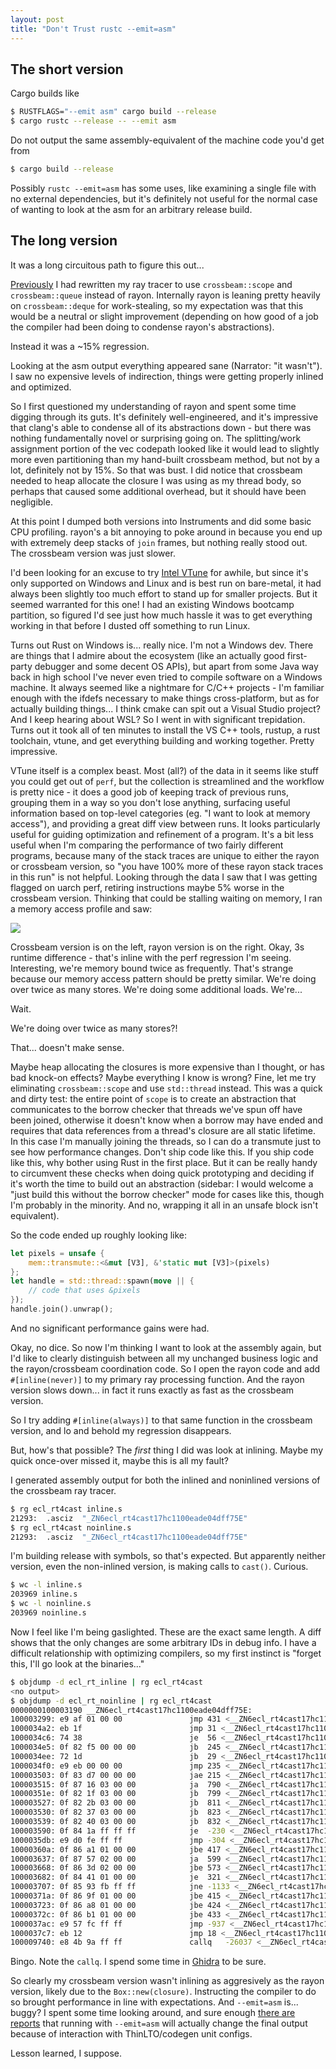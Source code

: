 ```yaml
---
layout: post
title: "Don't Trust rustc --emit=asm"
---
```


## The short version

Cargo builds like
```bash
$ RUSTFLAGS="--emit asm" cargo build --release
$ cargo rustc --release -- --emit asm
```

Do not output the same assembly-equivalent of the machine code you'd get from
```bash
$ cargo build --release
```

Possibly `rustc --emit=asm` has some uses, like examining a single file with
no external dependencies, but it's definitely not useful for the normal case
of wanting to look at the asm for an arbitrary release build.

## The long version 

It was a long circuitous path to figure this out...

[Previously](/2020/11/06/simd-ray-tracer.html) I had rewritten my ray tracer
to use `crossbeam::scope` and `crossbeam::queue` instead of rayon. Internally
rayon is leaning pretty heavily on `crossbeam::deque` for work-stealing, so
my expectation was that this would be a neutral or slight improvement
(depending on how good of a job the compiler had been doing to condense
rayon's abstractions).

Instead it was a ~15% regression.

Looking at the asm output everything appeared sane (Narrator: "it wasn't"). I saw
no expensive levels of indirection, things were getting properly inlined and optimized.

So I first questioned my understanding of rayon and spent some time digging
through its guts. It's definitely well-engineered, and it's impressive that
clang's able to condense all of its abstractions down - but there was nothing
fundamentally novel or surprising going on. The splitting/work assignment
portion of the vec codepath looked like it would lead to slightly more even
partitioning than my hand-built crossbeam method, but not by a lot,
definitely not by 15%. So that was bust. I did notice that crossbeam needed
to heap allocate the closure I was using as my thread body, so perhaps that
caused some additional overhead, but it should have been negligible.

At this point I dumped both versions into Instruments and did some basic CPU
profiling. rayon's a bit annoying to poke around in because you end up with
extremely deep stacks of `join` frames, but nothing really stood out. The
crossbeam version was just slower.

I'd been looking for an excuse to try [Intel
VTune](https://software.intel.com/content/www/us/en/develop/tools/vtune-profiler.html)
for awhile, but since it's only supported on Windows and Linux and is best
run on bare-metal, it had always been slightly too much effort to stand up
for smaller projects. But it seemed warranted for this one! I had an existing
Windows bootcamp partition, so figured I'd see just how much hassle it was to
get everything working in that before I dusted off something to run Linux.

Turns out Rust on Windows is... really nice. I'm not a Windows dev. There are
things that I admire about the ecosystem (like an actually good first-party
debugger and some decent OS APIs), but apart from some Java way back in high
school I've never even tried to compile software on a Windows machine. It
always seemed like a nightmare for C/C++ projects - I'm familiar enough with
the ifdefs necessary to make things cross-platform, but as for actually
building things... I think cmake can spit out a Visual Studio project? And I
keep hearing about WSL? So I went in with significant trepidation. Turns out
it took all of ten minutes to install the VS C++ tools, rustup, a rust
toolchain, vtune, and get everything building and working together. Pretty
impressive.

VTune itself is a complex beast. Most (all?) of the data in it seems like stuff
you could get out of `perf`, but the collection is streamlined and the workflow
is pretty nice - it does a good job of keeping track of previous runs, grouping
them in a way so you don't lose anything, surfacing useful information based on 
top-level categories (eg. "I want to look at memory access"), and providing a 
great diff view between runs. It looks particularly useful for guiding optimization 
and refinement of a program. It's a bit less useful when I'm comparing the performance
of two fairly different programs, because many of the stack traces are unique to
either the rayon or crossbeam version, so "you have 100% more of these rayon stack traces
in this run" is not helpful. Looking through the data I saw that I was getting flagged on uarch
perf, retiring instructions maybe 5% worse in the crossbeam version. Thinking that could be stalling
waiting on memory, I ran a memory access profile and saw:

![](/assets/images/rrt/vtune_macc.png)

Crossbeam version is on the left, rayon version is on the right. Okay, 3s runtime difference - that's inline with the perf regression I'm seeing. Interesting, we're memory bound twice as frequently. That's strange because our memory access pattern should be pretty similar. We're doing over twice as many stores. We're doing some additional loads. We're...

Wait.

We're doing over twice as many stores?!

That... doesn't make sense.

Maybe heap allocating the closures is more expensive than I thought, or has
bad knock-on effects? Maybe everything I know is wrong? Fine, let me try
eliminating `crossbeam::scope` and use `std::thread` instead. This was a
quick and dirty test: the entire point of `scope` is to create an abstraction
that communicates to the borrow checker that threads we've spun off have been
joined, otherwise it doesn't know when a borrow may have ended and requires
that data references from a thread's closure are all static lifetime. In this
case I'm manually joining the threads, so I can do a transmute just to see
how performance changes. Don't ship code like this. If you ship code like
this, why bother using Rust in the first place. But it can be really handy to
circumvent these checks when doing quick prototyping and deciding if it's
worth the time to build out an abstraction (sidebar: I would welcome a "just
build this without the borrow checker" mode for cases like this, though I'm
probably in the minority. And no, wrapping it all in an unsafe block isn't
equivalent).

So the code ended up roughly looking like:
```rust
let pixels = unsafe { 
    mem::transmute::<&mut [V3], &'static mut [V3]>(pixels)
};
let handle = std::thread::spawn(move || {
    // code that uses &pixels
});
handle.join().unwrap();
```

And no significant performance gains were had.

Okay, no dice. So now I'm thinking I want to look at the assembly again, but I'd like to clearly distinguish between 
all my unchanged business logic and the rayon/crossbeam coordination code. So I open the rayon code and add `#[inline(never)]` to my primary ray processing function. And the rayon version slows down... in fact it runs exactly as fast as the crossbeam version.

So I try adding `#[inline(always)]` to that same function in the crossbeam version, and lo and behold my regression disappears.

But, how's that possible? The _first_ thing I did was look at inlining. Maybe my quick once-over missed it, maybe this is all my fault?

I generated assembly output for both the inlined and noninlined versions of the crossbeam ray tracer.

```bash
$ rg ecl_rt4cast inline.s 
21293:	.asciz	"_ZN6ecl_rt4cast17hc1100eade04dff75E"
$ rg ecl_rt4cast noinline.s 
21293:	.asciz	"_ZN6ecl_rt4cast17hc1100eade04dff75E"
```

I'm building release with symbols, so that's expected. But apparently neither version, even the non-inlined version, is making calls to `cast()`. Curious.

```bash
$ wc -l inline.s 
203969 inline.s
$ wc -l noinline.s 
203969 noinline.s
```

Now I feel like I'm being gaslighted. These are the exact same length. A diff shows that the only changes are some arbitrary IDs in debug info. I have a difficult relationship with optimizing compilers, so my first instinct is "forget this, I'll go look at the binaries..."

```bash
$ objdump -d ecl_rt_inline | rg ecl_rt4cast
<no output>
$ objdump -d ecl_rt_noinline | rg ecl_rt4cast
0000000100003190 __ZN6ecl_rt4cast17hc1100eade04dff75E:
100003299: e9 af 01 00 00              	jmp	431 <__ZN6ecl_rt4cast17hc1100eade04dff75E+0x2bd>
1000034a2: eb 1f                       	jmp	31 <__ZN6ecl_rt4cast17hc1100eade04dff75E+0x333>
1000034c6: 74 38                       	je	56 <__ZN6ecl_rt4cast17hc1100eade04dff75E+0x370>
1000034e5: 0f 82 f5 00 00 00           	jb	245 <__ZN6ecl_rt4cast17hc1100eade04dff75E+0x450>
1000034ee: 72 1d                       	jb	29 <__ZN6ecl_rt4cast17hc1100eade04dff75E+0x37d>
1000034f0: e9 eb 00 00 00              	jmp	235 <__ZN6ecl_rt4cast17hc1100eade04dff75E+0x450>
100003503: 0f 83 d7 00 00 00           	jae	215 <__ZN6ecl_rt4cast17hc1100eade04dff75E+0x450>
100003515: 0f 87 16 03 00 00           	ja	790 <__ZN6ecl_rt4cast17hc1100eade04dff75E+0x6a1>
10000351e: 0f 82 1f 03 00 00           	jb	799 <__ZN6ecl_rt4cast17hc1100eade04dff75E+0x6b3>
100003527: 0f 82 2b 03 00 00           	jb	811 <__ZN6ecl_rt4cast17hc1100eade04dff75E+0x6c8>
100003530: 0f 82 37 03 00 00           	jb	823 <__ZN6ecl_rt4cast17hc1100eade04dff75E+0x6dd>
100003539: 0f 82 40 03 00 00           	jb	832 <__ZN6ecl_rt4cast17hc1100eade04dff75E+0x6ef>
100003590: 0f 84 1a ff ff ff           	je	-230 <__ZN6ecl_rt4cast17hc1100eade04dff75E+0x320>
1000035db: e9 d0 fe ff ff              	jmp	-304 <__ZN6ecl_rt4cast17hc1100eade04dff75E+0x320>
10000360a: 0f 86 a1 01 00 00           	jbe	417 <__ZN6ecl_rt4cast17hc1100eade04dff75E+0x621>
100003637: 0f 87 57 02 00 00           	ja	599 <__ZN6ecl_rt4cast17hc1100eade04dff75E+0x704>
100003668: 0f 86 3d 02 00 00           	jbe	573 <__ZN6ecl_rt4cast17hc1100eade04dff75E+0x71b>
100003682: 0f 84 41 01 00 00           	je	321 <__ZN6ecl_rt4cast17hc1100eade04dff75E+0x639>
100003707: 0f 85 93 fb ff ff           	jne	-1133 <__ZN6ecl_rt4cast17hc1100eade04dff75E+0x110>
10000371a: 0f 86 9f 01 00 00           	jbe	415 <__ZN6ecl_rt4cast17hc1100eade04dff75E+0x72f>
100003723: 0f 86 a8 01 00 00           	jbe	424 <__ZN6ecl_rt4cast17hc1100eade04dff75E+0x741>
10000372c: 0f 86 b1 01 00 00           	jbe	433 <__ZN6ecl_rt4cast17hc1100eade04dff75E+0x753>
1000037ac: e9 57 fc ff ff              	jmp	-937 <__ZN6ecl_rt4cast17hc1100eade04dff75E+0x278>
1000037c7: eb 12                       	jmp	18 <__ZN6ecl_rt4cast17hc1100eade04dff75E+0x64b>
100009740: e8 4b 9a ff ff              	callq	-26037 <__ZN6ecl_rt4cast17hc1100eade04dff75E>
```

Bingo. Note the `callq`. I spend some time in [Ghidra](https://ghidra-sre.org) to be sure.

So clearly my crossbeam version wasn't inlining as aggresively as the rayon
version, likely due to the `Box::new(closure)`. Instructing the compiler to
do so brought performance in line with expectations. And `--emit=asm` is...
buggy? I spent some time looking around, and sure enough [there are
reports](https://users.rust-lang.org/t/emit-asm-changes-the-produced-machine-code/17701/4)
that running with `--emit=asm` will actually change the final output because
of interaction with ThinLTO/codegen unit configs.

Lesson learned, I suppose.